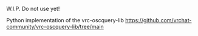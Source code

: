 W.I.P. Do not use yet!


Python implementation of the vrc-oscquery-lib https://github.com/vrchat-community/vrc-oscquery-lib/tree/main